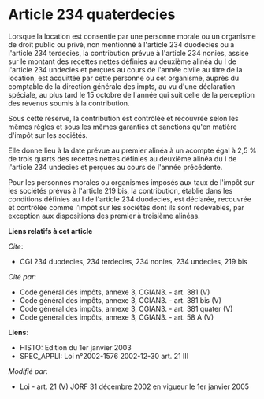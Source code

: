 # Article 234 quaterdecies

Lorsque la location est consentie par une personne morale ou un organisme de droit public ou privé, non mentionné à l'article
234 duodecies ou à l'article 234 terdecies, la contribution prévue à l'article 234 nonies, assise sur le montant des recettes
nettes définies au deuxième alinéa du I de l'article 234 undecies et perçues au cours de l'année civile au titre de la
location, est acquittée par cette personne ou cet organisme, auprès du comptable de la direction générale des imp<cb>ts, au
vu d'une déclaration spéciale, au plus tard le 15 octobre de l'année qui suit celle de la perception des revenus soumis à la
contribution.

Sous cette réserve, la contribution est contrôlée et recouvrée selon les mêmes règles et sous les mêmes garanties et
sanctions qu'en matière d'impôt sur les sociétés.

Elle donne lieu à la date prévue au premier alinéa à un acompte égal à 2,5 % de trois quarts des recettes nettes définies au
deuxième alinéa du I de l'article 234 undecies et perçues au cours de l'année précédente.

Pour les personnes morales ou organismes imposés aux taux de l'impôt sur les sociétés prévus à l'article 219 bis, la
contribution, établie dans les conditions définies au I de l'article 234 duodecies, est déclarée, recouvrée et contrôlée
comme l'impôt sur les sociétés dont ils sont redevables, par exception aux dispositions des premier à troisième alinéas.

</cb>

**Liens relatifs à cet article**

_Cite_:

  - CGI 234 duodecies, 234 terdecies, 234 nonies, 234 undecies, 219 bis

_Cité par_:

  - Code général des impôts, annexe 3, CGIAN3. - art. 381 (V)
  - Code général des impôts, annexe 3, CGIAN3. - art. 381 bis (V)
  - Code général des impôts, annexe 3, CGIAN3. - art. 381 quater (V)
  - Code général des impôts, annexe 3, CGIAN3. - art. 58 A (V)

**Liens**:

  - HISTO: Edition du 1er janvier 2003
  - SPEC_APPLI: Loi n°2002-1576 2002-12-30 art. 21 III

_Modifié par_:

  - Loi - art. 21 (V) JORF 31 décembre 2002 en vigueur le 1er janvier 2005
